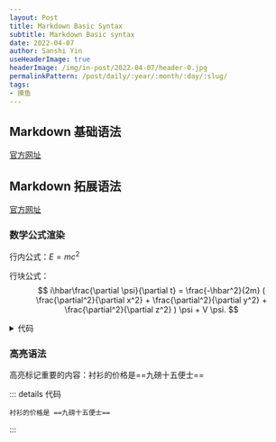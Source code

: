 ```yaml
---
layout: Post
title: Markdown Basic Syntax
subtitle: Markdown Basic syntax
date: 2022-04-07
author: Sanshi Yin
useHeaderImage: true
headerImage: /img/in-post/2022-04-07/header-0.jpg
permalinkPattern: /post/daily/:year/:month/:day/:slug/
tags:
- 摸鱼
---
```

## Markdown 基础语法

[官方网址](https://www.markdownguide.org/basic-syntax/)

## Markdown 拓展语法

[官方网址](https://v2-vuepress-theme-gungnir.vercel.app/zh/docs/advanced/markdown.html)

### 数学公式渲染

行内公式：$E = mc^2$

行块公式：
$$
i\hbar\frac{\partial \psi}{\partial t} = \frac{-\hbar^2}{2m} ( \frac{\partial^2}{\partial x^2} + \frac{\partial^2}{\partial y^2} + \frac{\partial^2}{\partial z^2} ) \psi + V \psi.
$$

<details>
<summary>代码</summary>

```
行内公式：$E = mc^2$

行块公式：

$$
i\hbar\frac{\partial \psi}{\partial t} = \frac{-\hbar^2}{2m} ( \frac{\partial^2}{\partial x^2} + \frac{\partial^2}{\partial y^2} + \frac{\partial^2}{\partial z^2} ) \psi + V \psi.
$$
```
</details>

### 高亮语法

高亮标记重要的内容：衬衫的价格是==九磅十五便士==

::: details 代码

```
衬衫的价格是 ==九磅十五便士==
```

:::

